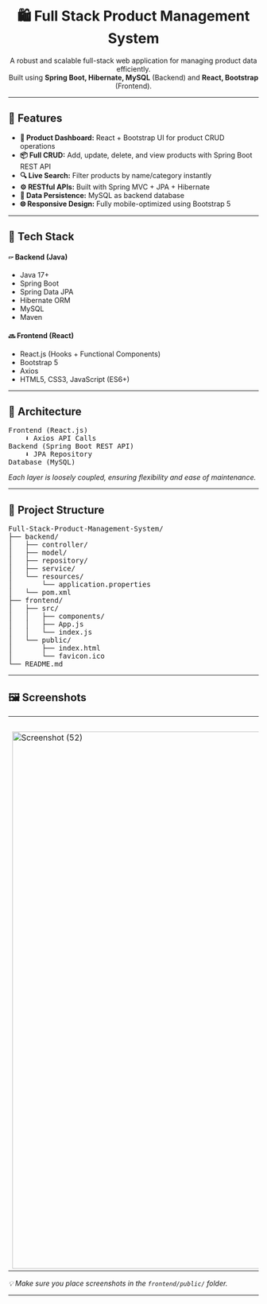 <h1 align="center">🛍️ Full Stack Product Management System</h1>

<p align="center">
  A robust and scalable full-stack web application for managing product data efficiently.<br>
  Built using <strong>Spring Boot, Hibernate, MySQL</strong> (Backend) and <strong>React, Bootstrap</strong> (Frontend).
</p>

<hr>

<h2>🚀 Features</h2>

<ul>
  <li><strong>🔐 Product Dashboard:</strong> React + Bootstrap UI for product CRUD operations</li>
  <li><strong>📦 Full CRUD:</strong> Add, update, delete, and view products with Spring Boot REST API</li>
  <li><strong>🔍 Live Search:</strong> Filter products by name/category instantly</li>
  <li><strong>⚙️ RESTful APIs:</strong> Built with Spring MVC + JPA + Hibernate</li>
  <li><strong>💾 Data Persistence:</strong> MySQL as backend database</li>
  <li><strong>🌐 Responsive Design:</strong> Fully mobile-optimized using Bootstrap 5</li>
</ul>

<hr>

<h2>💠 Tech Stack</h2>

<h4>🖙 Backend (Java)</h4>
<ul>
  <li>Java 17+</li>
  <li>Spring Boot</li>
  <li>Spring Data JPA</li>
  <li>Hibernate ORM</li>
  <li>MySQL</li>
  <li>Maven</li>
</ul>

<h4>🔜 Frontend (React)</h4>
<ul>
  <li>React.js (Hooks + Functional Components)</li>
  <li>Bootstrap 5</li>
  <li>Axios</li>
  <li>HTML5, CSS3, JavaScript (ES6+)</li>
</ul>

<hr>

<h2>🧱 Architecture</h2>

<pre>
Frontend (React.js)
    ⬇️ Axios API Calls
Backend (Spring Boot REST API)
    ⬇️ JPA Repository
Database (MySQL)
</pre>

<p><em>Each layer is loosely coupled, ensuring flexibility and ease of maintenance.</em></p>

<hr>

<h2>📂 Project Structure</h2>

<pre>
Full-Stack-Product-Management-System/
├── backend/
│   ├── controller/
│   ├── model/
│   ├── repository/
│   ├── service/
│   └── resources/
│       └── application.properties
│   └── pom.xml
├── frontend/
│   ├── src/
│   │   ├── components/
│   │   ├── App.js
│   │   └── index.js
│   └── public/
│       ├── index.html
│       └── favicon.ico
└── README.md
</pre>

<hr>

<h2>🖼️ Screenshots</h2>

<table>
  <tr>
    <th>Dashboard View</th>
    <th>Add Product Form</th>
    <th>update Product Form</th>
  </tr>
  <tr>
    <td><img width="1920" height="1080" alt="Screenshot (52)" src="https://github.com/user-attachments/assets/e7f23322-5210-4f63-b127-b505730635e8"   width="400" /></td>
    <td><img width="1920" height="1080" alt="Screenshot (53)" src="https://github.com/user-attachments/assets/1a5f9d5e-5078-4335-a9a7-64eca9fc9458"  width="400" /></td>
    <td><img width="1920" height="1080" alt="Screenshot (54)" src="https://github.com/user-attachments/assets/b2ddfba6-22ab-4b2e-8679-ee6eeb1f9179" width="400" /></td>
  </tr>
</table>

<p><em>💡 Make sure you place screenshots in the <code>frontend/public/</code> folder.</em></p>

<hr>

